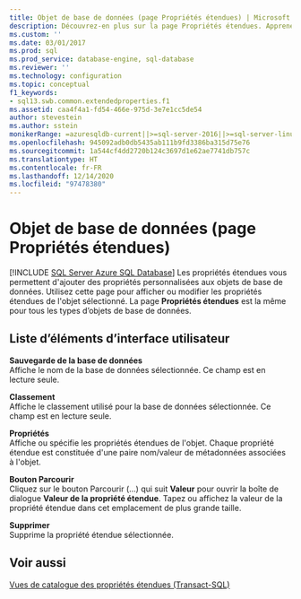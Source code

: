 ```yaml
---
title: Objet de base de données (page Propriétés étendues) | Microsoft Docs
description: Découvrez-en plus sur la page Propriétés étendues. Apprenez comment utiliser cette page pour ajouter, afficher ou modifier les propriétés personnalisées des objets de base de données.
ms.custom: ''
ms.date: 03/01/2017
ms.prod: sql
ms.prod_service: database-engine, sql-database
ms.reviewer: ''
ms.technology: configuration
ms.topic: conceptual
f1_keywords:
- sql13.swb.common.extendedproperties.f1
ms.assetid: caa4f4a1-fd54-466e-975d-3e7e1cc5de54
author: stevestein
ms.author: sstein
monikerRange: =azuresqldb-current||>=sql-server-2016||>=sql-server-linux-2017||=azuresqldb-mi-current
ms.openlocfilehash: 945092adb0db5435ab111b9fd3386ba315d75e76
ms.sourcegitcommit: 1a544cf4dd2720b124c3697d1e62ae7741db757c
ms.translationtype: HT
ms.contentlocale: fr-FR
ms.lasthandoff: 12/14/2020
ms.locfileid: "97478380"
---
```

# <a name="database-object-extended-properties-page"></a>Objet de base de données (page Propriétés étendues)
[!INCLUDE [SQL Server Azure SQL Database](../../includes/applies-to-version/sql-asdb.md)]
  Les propriétés étendues vous permettent d'ajouter des propriétés personnalisées aux objets de base de données. Utilisez cette page pour afficher ou modifier les propriétés étendues de l'objet sélectionné. La page **Propriétés étendues** est la même pour tous les types d’objets de base de données.  
  
## <a name="ui-element-list"></a>Liste d’éléments d’interface utilisateur  
 **Sauvegarde de la base de données**  
 Affiche le nom de la base de données sélectionnée. Ce champ est en lecture seule.  
  
 **Classement**  
 Affiche le classement utilisé pour la base de données sélectionnée. Ce champ est en lecture seule.  
  
 **Propriétés**  
 Affiche ou spécifie les propriétés étendues de l'objet. Chaque propriété étendue est constituée d'une paire nom/valeur de métadonnées associées à l'objet.  
  
 **Bouton Parcourir**  
 Cliquez sur le bouton Parcourir (...) qui suit **Valeur** pour ouvrir la boîte de dialogue **Valeur de la propriété étendue**. Tapez ou affichez la valeur de la propriété étendue dans cet emplacement de plus grande taille.  
  
 **Supprimer**  
 Supprime la propriété étendue sélectionnée.  
  
## <a name="see-also"></a>Voir aussi  
 [Vues de catalogue des propriétés étendues &#40;Transact-SQL&#41;](../system-catalog-views/catalog-views-transact-sql.md)  
  
